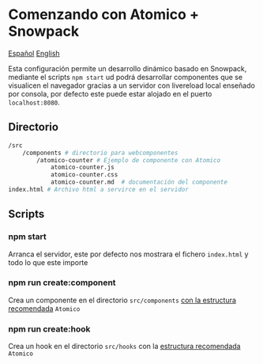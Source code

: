 # Comenzando con Atomico + Snowpack

[Español](./spanish.md) [English](../README.md)

Esta configuración permite un desarrollo dinámico basado en Snowpack, mediante el scripts `npm start` ud podrá desarrollar componentes que se visualicen el navegador gracias a un servidor con livereload local enseñado por consola, por defecto este puede estar alojado en el puerto `localhost:8080`.

## Directorio

```bash
/src
    /components # directorio para webcomponentes
        /atomico-counter # Ejemplo de componente con Atomico
            atomico-counter.js
            atomico-counter.css
            atomico-counter.md  # documentación del componente
index.html # Archivo html a servirce en el servidor
```

## Scripts

### npm start

Arranca el servidor, este por defecto nos mostrara el fichero `index.html` y todo lo que este importe

### npm run create:component

Crea un componente en el directorio `src/components` [con la estructura recomendada](https://atomico.gitbook.io/doc/v/es/guias/guias-de-estilo) `Atomico`

### npm run create:hook

Crea un hook en el directorio `src/hooks` con la [estructura recomendada](https://atomico.gitbook.io/doc/v/es/guias/guias-de-estilo) `Atomico`
